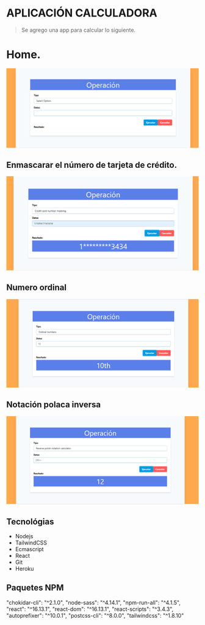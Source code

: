 
# APLICACIÓN CALCULADORA
> Se agrego una app para calcular lo siguiente.

# Home.  
![Screenshot](https://github.com/judithcoders/reactcalculador/blob/main/img/screenshot1.PNG)

## Enmascarar el número de tarjeta de crédito.
![Screenshot](https://github.com/judithcoders/reactcalculador/blob/main/img/screenshot2.PNG)

## Numero ordinal
![Screenshot](https://github.com/judithcoders/reactcalculador/blob/main/img/screenshot3.PNG)

## Notación polaca inversa
![Screenshot](https://github.com/judithcoders/reactcalculador/blob/main/img/screenshot4.PNG)


## Tecnológias
* Nodejs
* TailwindCSS
* Ecmascript
* React
* Git
* Heroku


## Paquetes NPM
  "chokidar-cli": "^2.1.0",
  "node-sass": "^4.14.1",
  "npm-run-all": "^4.1.5",
  "react": "^16.13.1",
  "react-dom": "^16.13.1",
  "react-scripts": "^3.4.3",
  "autoprefixer": "^10.0.1",
  "postcss-cli": "^8.0.0",
  "tailwindcss": "^1.8.10"
 
 

